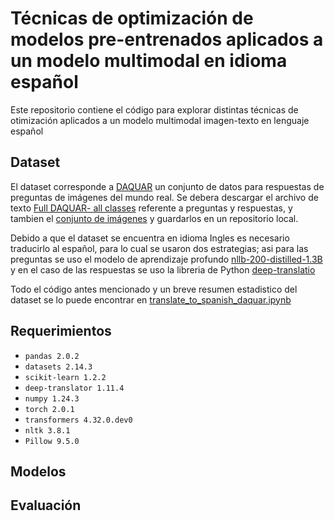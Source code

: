 # Técnicas de optimización de modelos pre-entrenados aplicados a un modelo multimodal en idioma español

Este repositorio contiene el código para explorar distintas técnicas de otimización aplicados a un modelo multimodal imagen-texto en lenguaje español

## Dataset

El dataset corresponde a [DAQUAR](https://www.mpi-inf.mpg.de/departments/computer-vision-and-machine-learning/research/vision-and-language/visual-turing-challenge) un conjunto de datos para respuestas de preguntas de imágenes del mundo real. Se debera descargar el archivo de texto [Full DAQUAR- all classes](https://datasets.d2.mpi-inf.mpg.de/mateusz14visual-turing/qa.894.raw.txt) referente a preguntas y respuestas, y tambien el [conjunto de imágenes](http://datasets.d2.mpi-inf.mpg.de/mateusz14visual-turing/nyu_depth_images.tar) y guardarlos en un repositorio local. 

Debido a que el dataset se encuentra en idioma Ingles es necesario traducirlo al español, para lo cual se usaron dos estrategias; asi para las preguntas se uso el modelo de aprendizaje profundo [nllb-200-distilled-1.3B](https://huggingface.co/facebook/nllb-200-distilled-1.3B) y en el caso de las respuestas se uso la libreria de Python [deep-translatio](https://deep-translator.readthedocs.io/en/latest)

Todo el código antes mencionado y un breve resumen estadistico del dataset se lo puede encontrar en [translate_to_spanish_daquar.ipynb](https://github.com/pvbastidas/spanish-vqa/blob/master/dataset_daquar/translate_to_spanish_daquar.ipynb)

## Requerimientos
- `pandas 2.0.2`
- `datasets 2.14.3`
- `scikit-learn 1.2.2`
- `deep-translator 1.11.4`
- `numpy 1.24.3`
- `torch 2.0.1`
- `transformers 4.32.0.dev0`
- `nltk 3.8.1`
- `Pillow 9.5.0`

## Modelos

## Evaluación
